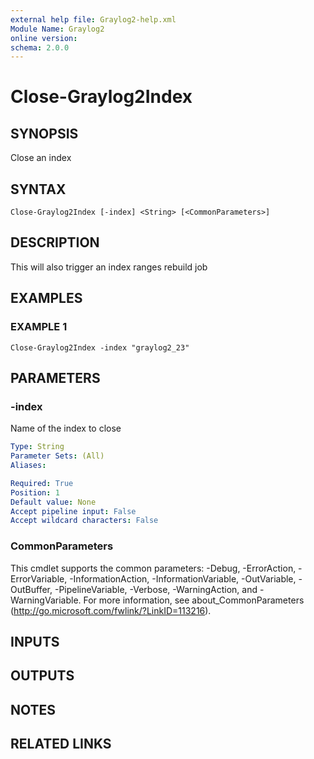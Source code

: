 ```yaml
---
external help file: Graylog2-help.xml
Module Name: Graylog2
online version:
schema: 2.0.0
---
```


# Close-Graylog2Index

## SYNOPSIS
Close an index

## SYNTAX

```
Close-Graylog2Index [-index] <String> [<CommonParameters>]
```

## DESCRIPTION
This will also trigger an index ranges rebuild job

## EXAMPLES

### EXAMPLE 1
```
Close-Graylog2Index -index "graylog2_23"
```

## PARAMETERS

### -index
Name of the index to close

```yaml
Type: String
Parameter Sets: (All)
Aliases:

Required: True
Position: 1
Default value: None
Accept pipeline input: False
Accept wildcard characters: False
```

### CommonParameters
This cmdlet supports the common parameters: -Debug, -ErrorAction, -ErrorVariable, -InformationAction, -InformationVariable, -OutVariable, -OutBuffer, -PipelineVariable, -Verbose, -WarningAction, and -WarningVariable.
For more information, see about_CommonParameters (http://go.microsoft.com/fwlink/?LinkID=113216).

## INPUTS

## OUTPUTS

## NOTES

## RELATED LINKS
